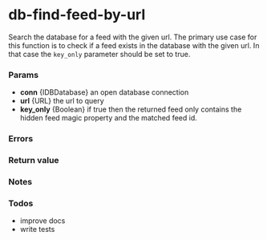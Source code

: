 # db-find-feed-by-url
Search the database for a feed with the given url. The primary use case for this function is to check if a feed exists in the database with the given url. In that case the `key_only` parameter should be set to true.

### Params
* **conn** {IDBDatabase} an open database connection
* **url** {URL} the url to query
* **key_only** {Boolean} if true then the returned feed only contains the hidden feed magic property and the matched feed id.

### Errors

### Return value

### Notes

### Todos
* improve docs
* write tests
